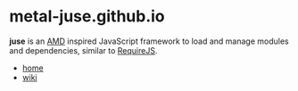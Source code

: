 # metal-juse.github.io

**juse** is an [AMD][] inspired JavaScript framework to load and manage modules and dependencies, similar to [RequireJS][].

* [home](https://github.com/metal-juse/metal-juse.github.io)
* [wiki](wiki)

[AMD]:			https://github.com/amdjs/amdjs-api/wiki/AMD (Asynchronous Module Definition)
[RequireJS]:	https://requirejs.org/
